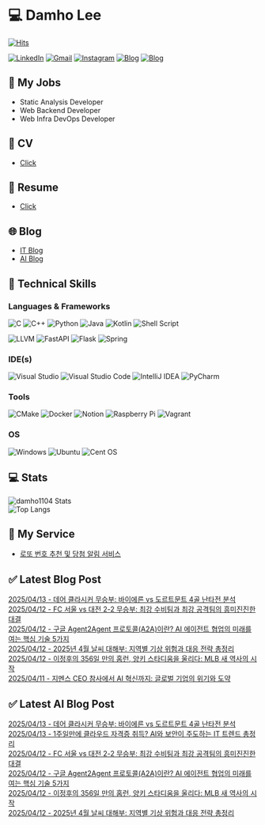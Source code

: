 
# 💻 Damho Lee

[![Hits](https://hits.seeyoufarm.com/api/count/incr/badge.svg?url=https%3A%2F%2Fgithub.com%2Fdamho1104&count_bg=%233D9CC8&title_bg=%23555555&icon=&icon_color=%23E7E7E7&title=hits&edge_flat=false)](https://hits.seeyoufarm.com)  

[![LinkedIn](https://img.shields.io/badge/Linkedin-%230077B5.svg?style=flat&logo=linkedin&logoColor=white)](https://www.linkedin.com/in/damho1104/)
[![Gmail](https://img.shields.io/badge/Gmail-D14836?style=flat&logo=gmail&logoColor=white)](mailto:damho1104@gmail.com)
[![Instagram](https://img.shields.io/badge/Instargram-%23E4405F.svg?style=flat&logo=Instagram&logoColor=white)](https://www.instagram.com/damho1104/)
[![Blog](https://img.shields.io/badge/Blog-%23000000.svg?style=flat&logo=Tistory&logoColor=white)](https://dmomo.co.kr/)
[![Blog](https://img.shields.io/badge/Blog-%23000000.svg?style=flat&logo=WordPress&logoColor=white)](https://blog.ai.dmomo.co.kr/)

## 📃 My Jobs
- Static Analysis Developer
- Web Backend Developer
- Web Infra DevOps Developer

## 📰 CV
- [Click](https://resume.dmomo.net/damho.lee/resume)  

## 📘 Resume
- [Click](https://damho1104.notion.site/8af3191b9815406d95708d9a0cea5a9e)  

## 🌐 Blog
- [IT Blog](https://dmomo.co.kr/)
- [AI Blog](https://blog.ai.dmomo.co.kr/)

## 💪 Technical Skills
### Languages & Frameworks
![C](https://img.shields.io/badge/c-%2300599C.svg?style=flat&logo=c&logoColor=white)
![C++](https://img.shields.io/badge/c++-%2300599C.svg?style=flat&logo=c%2B%2B&logoColor=white)
![Python](https://img.shields.io/badge/Python-3776AB.svg?&style=flat&logo=Python&logoColor=white)
![Java](https://img.shields.io/badge/java-%23ED8B00.svg?style=flat&logo=openjdk&logoColor=white)
![Kotlin](https://img.shields.io/badge/Kotlin-%237F52FF.svg?style=flat&logo=Kotlin&logoColor=white)
![Shell Script](https://img.shields.io/badge/Shell_script-%23121011.svg?style=flat&logo=gnu-bash&logoColor=white)  
  
![LLVM](https://img.shields.io/badge/LLVM/Clang-000B1D.svg?&style=flat&logo=LLVM&logoColor=white)
![FastAPI](https://img.shields.io/badge/FastAPI-005571?style=flat&logo=fastapi)
![Flask](https://img.shields.io/badge/Flask-%23000.svg?style=flat&logo=flask&logoColor=white)
![Spring](https://img.shields.io/badge/Springboot-%236DB33F.svg?style=flat&logo=spring&logoColor=white)
  
  
### IDE(s)
![Visual Studio](https://img.shields.io/badge/Visual%20Studio-5C2D91.svg?style=flat&logo=visual-studio&logoColor=white) 
![Visual Studio Code](https://img.shields.io/badge/Visual%20Studio%20Code-0078d7.svg?style=flat&logo=visual-studio-code&logoColor=white)
![IntelliJ IDEA](https://img.shields.io/badge/IntelliJIDEA-000000.svg?style=flat&logo=intellij-idea&logoColor=white) 
![PyCharm](https://img.shields.io/badge/PyCharm-143?style=flat&logo=pycharm&logoColor=black&color=black&labelColor=green) 


### Tools
![CMake](https://img.shields.io/badge/CMake-%23008FBA.svg?style=flat&logo=cmake&logoColor=white)
![Docker](https://img.shields.io/badge/docker-%230db7ed.svg?style=flat&logo=docker&logoColor=white)
![Notion](https://img.shields.io/badge/Notion-%23000000.svg?style=flat&logo=notion&logoColor=white)
![Raspberry Pi](https://img.shields.io/badge/-RaspberryPi-C51A4A?style=flat&logo=Raspberry-Pi)
![Vagrant](https://img.shields.io/badge/Vagrant-%231563FF.svg?style=flat&logo=vagrant&logoColor=white)


### OS
![Windows](https://img.shields.io/badge/Windows-0078D6?style=flat&logo=windows&logoColor=white)
![Ubuntu](https://img.shields.io/badge/Ubuntu-E95420?style=flat&logo=ubuntu&logoColor=white)
![Cent OS](https://img.shields.io/badge/Cent%20OS-002260?style=flat&logo=centos&logoColor=F0F0F0)


## :computer: Stats
![damho1104 Stats](https://github-readme-stats.vercel.app/api?username=damho1104&hide=issues&show_icons=true&theme=dark)  
![Top Langs](https://github-readme-stats.vercel.app/api/top-langs/?username=damho1104&layout=compact&theme=dark)


## 📣 My Service
- [로또 번호 추천 및 당첨 알림 서비스](https://lotto.dmomo.co.kr/)  


## ✅ Latest Blog Post

[2025/04/13 - 데어 클라시커 무승부: 바이에른 vs 도르트문트 4골 난타전 분석](http://dmomo.co.kr/298) <br/>
[2025/04/12 - FC 서울 vs 대전 2-2 무승부: 최강 수비팀과 최강 공격팀의 흥미진진한 대결](http://dmomo.co.kr/297) <br/>
[2025/04/12 - 구글 Agent2Agent 프로토콜(A2A)이란? AI 에이전트 협업의 미래를 여는 핵심 기술 5가지](http://dmomo.co.kr/296) <br/>
[2025/04/12 - 2025년 4월 날씨 대해부: 지역별 기상 위험과 대응 전략 총정리](http://dmomo.co.kr/295) <br/>
[2025/04/12 - 이정후의 356일 만의 홈런, 양키 스타디움을 울리다: MLB 새 역사의 시작](http://dmomo.co.kr/294) <br/>
[2025/04/11 - 지멘스 CEO 참사에서 AI 혁신까지: 글로벌 기업의 위기와 도약](http://dmomo.co.kr/293) <br/>

## ✅ Latest AI Blog Post
[2025/04/13 - 데어 클라시커 무승부: 바이에른 vs 도르트문트 4골 난타전 분석](https://blog.ai.dmomo.co.kr/trend/1609) <br/>
[2025/04/13 - 1주일만에 클라우드 자격증 취득? AI와 보안이 주도하는 IT 트렌드 총정리](https://blog.ai.dmomo.co.kr/ai/1606) <br/>
[2025/04/12 - FC 서울 vs 대전 2-2 무승부: 최강 수비팀과 최강 공격팀의 흥미진진한 대결](https://blog.ai.dmomo.co.kr/trend/1603) <br/>
[2025/04/12 - 구글 Agent2Agent 프로토콜(A2A)이란? AI 에이전트 협업의 미래를 여는 핵심 기술 5가지](https://blog.ai.dmomo.co.kr/tech/1600) <br/>
[2025/04/12 - 이정후의 356일 만의 홈런, 양키 스타디움을 울리다: MLB 새 역사의 시작](https://blog.ai.dmomo.co.kr/trend/1597) <br/>
[2025/04/12 - 2025년 4월 날씨 대해부: 지역별 기상 위험과 대응 전략 총정리](https://blog.ai.dmomo.co.kr/trend/1594) <br/>
